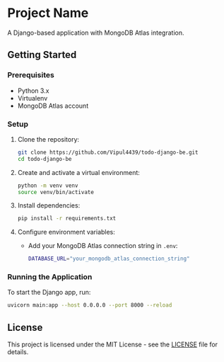 # Project Name

A Django-based application with MongoDB Atlas integration.

## Getting Started

### Prerequisites

- Python 3.x
- Virtualenv
- MongoDB Atlas account

### Setup

1. Clone the repository:
   ```sh
   git clone https://github.com/Vipul4439/todo-django-be.git
   cd todo-django-be
   ```

2. Create and activate a virtual environment:
   ```sh
   python -m venv venv
   source venv/bin/activate
   ```

3. Install dependencies:
   ```sh
   pip install -r requirements.txt
   ```

4. Configure environment variables:
   - Add your MongoDB Atlas connection string in `.env`:
     ```sh
     DATABASE_URL="your_mongodb_atlas_connection_string"
     ```

### Running the Application

To start the Django app, run:
```sh
uvicorn main:app --host 0.0.0.0 --port 8000 --reload
```

## License

This project is licensed under the MIT License - see the [LICENSE](LICENSE) file for details.
